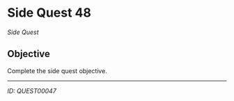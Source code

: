 # Side Quest 48

*Side Quest*

## Objective
Complete the side quest objective.

---
*ID: QUEST00047*